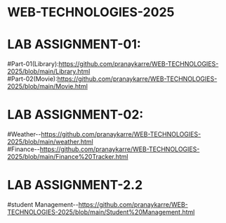 # WEB-TECHNOLOGIES-2025
# LAB ASSIGNMENT-01:
  #Part-01(Library):https://github.com/pranaykarre/WEB-TECHNOLOGIES-2025/blob/main/Library.html                      
  #Part-02(Movie):https://github.com/pranaykarre/WEB-TECHNOLOGIES-2025/blob/main/Movie.html

# LAB ASSIGNMENT-02:
  #Weather--https://github.com/pranaykarre/WEB-TECHNOLOGIES-2025/blob/main/weather.html                     
  #Finance--https://github.com/pranaykarre/WEB-TECHNOLOGIES-2025/blob/main/Finance%20Tracker.html
# LAB ASSIGNMENT-2.2
  #student Management--https://github.com/pranaykarre/WEB-TECHNOLOGIES-2025/blob/main/Student%20Management.html
